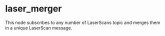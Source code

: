 laser_merger
============

This node subscribes to any number of LaserScans topic and merges them in a unique LaserScan message.
